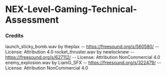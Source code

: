 # NEX-Level-Gaming-Technical-Assessment

### Credits

launch_sticky_bomb.wav by theplax -- https://freesound.org/s/560580/ -- License: Attribution 4.0
rocket_thruster.wav by newlocknew -- https://freesound.org/s/627112/ -- License: Attribution NonCommercial 4.0
enemy_explosion.wav by LiamG_SFX -- https://freesound.org/s/322479/ -- License: Attribution NonCommercial 4.0
